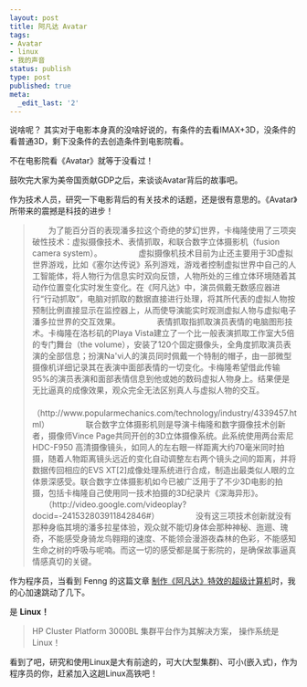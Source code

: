 ```yaml
---
layout: post
title: 阿凡达 Avatar
tags:
- Avatar
- linux
- 我的声音
status: publish
type: post
published: true
meta:
  _edit_last: '2'
---
```

说啥呢？ 其实对于电影本身真的没啥好说的，有条件的去看IMAX+3D，没条件的看普通3D，剩下没条件的去创造条件到电影院看。

不在电影院看《Avatar》就等于没看过！

鼓吹完大家为美帝国贡献GDP之后，来谈谈Avatar背后的故事吧。

作为技术人员，研究一下电影背后的有关技术的话题，还是很有意思的。《Avatar》所带来的震撼是科技的进步！

<blockquote>　　为了能百分百的表现潘多拉这个奇绝的梦幻世界，卡梅隆使用了三项突破性技术：虚拟摄像技术、表情抓取，和联合数字立体摄影机（fusion camera system）。 
　　 
　　虚拟摄像机技术目前为止还主要用于3D虚拟世界游戏，比如《塞尔达传说》系列游戏，游戏者控制虚拟世界中自己的人工智能体，将人物行为信息实时双向反馈，人物所处的三维立体环境随着其动作位置变化实时发生变化。在《阿凡达》中，演员佩戴无数感应器进行“行动抓取”，电脑对抓取的数据直接进行处理，将其所代表的虚拟人物按预制比例直接显示在监控器上，从而使导演能实时观测虚拟人物与虚拟电子潘多拉世界的交互效果。 
　　 
　　表情抓取指抓取演员表情的电脑图形技术。卡梅隆在洛杉矶的Playa Vista建立了一个比一般表演抓取工作室大5倍的专门舞台（the volume），安装了120个固定摄像头，全角度抓取演员表演的全部信息；扮演Na'vi人的演员同时佩戴一个特制的帽子，由一部微型摄像机详细记录其在表演中面部表情的一切变化。卡梅隆希望借此传输95%的演员表演和面部表情信息到他或她的数码虚拟人物身上。结果便是无比逼真的成像效果，观众完全无法区别真人与虚拟人物的交互。 
　　（http://www.popularmechanics.com/technology/industry/4339457.html） 
　　 
　　联合数字立体摄影机则是导演卡梅隆和数字摄像技术创新者，摄像师Vince Page共同开创的3D立体摄像系统。此系统使用两台索尼HDC-F950 高清摄像镜头，如同人的左右眼一样距离大约70毫米同时拍摄，随着人物距离镜头远近的变化自动调整左右两个镜头之间的距离，并将数据传回相应的EVS XT[2]成像处理系统进行合成，制造出最类似人眼的立体景深感受。联合数字立体摄影机如今已被广泛用于了不少3D电影的拍摄，包括卡梅隆自己使用同一技术拍摄的3D纪录片《深海异形》。 
　　（http://video.google.com/videoplay?docid=-241532803911842846#） 
　　 
　　没有这三项技术创新就没有那种身临其境的潘多拉星体验，观众就不能切身体会那种神秘、迤逦、瑰奇，不能感受身骑龙鸟翱翔的速度、不能领会漫游夜森林的色彩，不能感知生命之树的呼吸与呢喃。而这一切的感受都是属于影院的，是确保故事逼真情感真切的关键。 </blockquote>

作为程序员，当看到 Fenng 的这篇文章 <a href="http://www.dbanotes.net/review/avatar_supercomputer.html" target="_blank">制作《阿凡达》特效的超级计算机</a>时，我的心加速跳动了几下。

是 <strong>Linux！ </strong>

<blockquote>HP Cluster Platform 3000BL 集群平台作为其解决方案， 操作系统是 Linux！</blockquote>

看到了吧，研究和使用Linux是大有前途的，可大(大型集群)、可小(嵌入式)，作为程序员的你，赶紧加入这趟Linux高铁吧！

